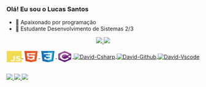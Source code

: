 ### Olá! Eu sou o Lucas Santos


- :telescope: Apaixonado por programação
- :seedling: Estudante Desenvolvimento de Sistemas 2/3
<div align="center">
  <a href="https://github.com/lucassantosdev0">
  <img height="180em" src="https://github-readme-stats.vercel.app/apiusername=lucassantosdev&show_icons=true&theme=cobalt&include_all_commits=true&count_private=true"/>
  <img height="180em" src="https://github-readme-stats.vercel.app/api/top-langs/?username=lucassantosdev&layout=compact&langs_count=7&theme=cobalt"/>
</div>
 
<div style="display: inline_block"><br>
  <img align="center" alt="David-Js" height="30" width="40" src="https://raw.githubusercontent.com/devicons/devicon/master/icons/javascript/javascript-plain.svg">
  <img align="center" alt="David-HTML" height="30" width="40" src="https://raw.githubusercontent.com/devicons/devicon/master/icons/html5/html5-original.svg">
  <img align="center" alt="David-CSS" height="30" width="40" src="https://raw.githubusercontent.com/devicons/devicon/master/icons/css3/css3-original.svg">
  <img align="center" alt="David-Csharp" height="30" width="40" src="https://raw.githubusercontent.com/devicons/devicon/master/icons/csharp/csharp-original.svg">
  <img align="center" alt="David-Csharp" height="30" width="40" src="https://cdn.jsdelivr.net/gh/devicons/devicon/icons/cplusplus/cplusplus-original.svg">
  <img align="center" alt="David-Github" height="30" width="40" src="https://cdn.jsdelivr.net/gh/devicons/devicon/icons/github/github-original.svg" />
  <img align="center" alt="David-Vscode" height="30" width="40" src="https://cdn.jsdelivr.net/gh/devicons/devicon/icons/vscode/vscode-original.svg" />


  </div>
  
##

<div> 
 </a>
 <a href="https://discord.gg/iilucxz#6933" target="_blank"><img src="https://img.shields.io/badge/Discord-7289DA?style=for-the-badge&logo=discord&logoColor=white" target="_blank">
 </a> 
 <a href = "mailto:lucasclesqui@gmail.com"><img src="https://img.shields.io/badge/-Gmail-%23333?style=for-the-badge&logo=gmail&logoColor=white" target="_blank">
 </a>
 <a href = "https://www.linkedin.com/in/lucas-santos-29b461289/"><img src="https://cdn.freebiesupply.com/logos/large/2x/linkedin-logo-black-and-white.png" target="_blank"></a>
</div>
<div class="ivm-view-attr__img-wrapper ivm-view-attr__img-wrapper--use-img-tag display-flex
        
      
